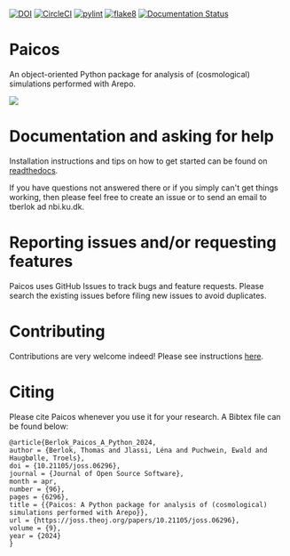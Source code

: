 [![DOI](https://joss.theoj.org/papers/10.21105/joss.06296/status.svg)](https://doi.org/10.21105/joss.06296)
[![CircleCI](https://dl.circleci.com/status-badge/img/gh/tberlok/paicos/tree/main.svg?style=svg&circle-token=dbdb37aa907d919a167a8ef5ccf197c0d358c300)](https://dl.circleci.com/status-badge/redirect/gh/tberlok/paicos/tree/main)
[![pylint](https://github.com/tberlok/paicos/actions/workflows/pylint.yml/badge.svg)](
https://github.com/tberlok/paicos/actions/workflows/pylint.yml)
[![flake8](https://github.com/tberlok/paicos/actions/workflows/flake8.yml/badge.svg)](
https://github.com/tberlok/paicos/actions/workflows/flake8.yml)
[![Documentation Status](https://readthedocs.org/projects/paicos/badge/?version=latest)](https://paicos.readthedocs.io/en/latest/?badge=latest)


# Paicos

An object-oriented Python package for analysis of (cosmological) simulations performed
with Arepo.

<img src="images/Z24_snap130_wide_projection_notnested.jpg" width="auto">


# Documentation and asking for help

Installation instructions and tips on how to get started can be found
on [readthedocs](https://paicos.readthedocs.io/en/latest/?badge=latest).

If you have questions not answered there or if you simply can't get things working, then please feel free to create an issue or to send an email to tberlok ad nbi.ku.dk.

# Reporting issues and/or requesting features

Paicos uses GitHub Issues to track bugs and feature requests. Please search the existing issues before filing new issues to avoid duplicates.

# Contributing 
Contributions are very welcome indeed! Please see instructions [here](https://github.com/tberlok/paicos/blob/main/.github/CONTRIBUTING.md).

# Citing

Please cite Paicos whenever you use it for your research. A Bibtex
file can be found below:
```
@article{Berlok_Paicos_A_Python_2024,
author = {Berlok, Thomas and Jlassi, Léna and Puchwein, Ewald and Haugbølle, Troels},
doi = {10.21105/joss.06296},
journal = {Journal of Open Source Software},
month = apr,
number = {96},
pages = {6296},
title = {{Paicos: A Python package for analysis of (cosmological) simulations performed with Arepo}},
url = {https://joss.theoj.org/papers/10.21105/joss.06296},
volume = {9},
year = {2024}
}
```

